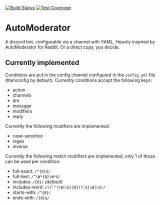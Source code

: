 [![Build Status](https://travis-ci.org/michaelowens/AutoModerator.svg?branch=master)](https://travis-ci.org/michaelowens/AutoModerator)
[![Test Coverage](https://codeclimate.com/github/michaelowens/AutoModerator/badges/coverage.svg)](https://codeclimate.com/github/michaelowens/AutoModerator/coverage)


# AutoModerator

A discord bot, configurable via a channel with YAML. Heavily inspired by AutoModerator for Reddit. Or a direct copy, you decide.

## Currently implemented

Conditions are put in the config channel configured in the `config.yml` file (#amconfig by default). Currently conditions accept the following keys:

- action
- channels
- dm
- message
- modifiers
- reply

Currently the following modifiers are implemented:

- case-sensitive
- regex
- inverse

Currently the following match modifiers are implemented, only 1 of those can be used per condition:

- full-exact: `/^{0}$/`
- full-text: `/^\W*{0}\W*$/`
- includes: `/{0}/` *(default)*
- includes-word: `/(?:^|\W|\b){0}(?:$|\W|\b)/`
- starts-with: `/^{0}/`
- ends-with: `/{0}$/`
